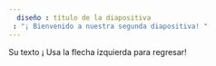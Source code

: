 ```yaml
---
  diseño : título de la diapositiva
 : "¡ Bienvenido a nuestra segunda diapositiva! "
---
```

Su texto ¡ 
Usa la flecha izquierda para regresar!
